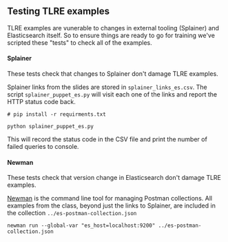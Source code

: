## Testing TLRE examples

TLRE examples are vunerable to changes in external tooling (Splainer) and Elasticsearch itself. So to ensure things are ready to go for training we've scripted these "tests" to check all of the examples.

#### Splainer

These tests check that changes to Splainer don't damage TLRE examples.

Splainer links from the slides are stored in `splainer_links_es.csv`. The script `splainer_puppet_es.py` will visit each one of the links and report the HTTP status code back.

```
# pip install -r requirments.txt

python splainer_puppet_es.py
```

This will record the status code in the CSV file and print the number of failed queries to console.

#### Newman

These tests check that version change in Elasticsearch don't damage TLRE examples.

[Newman](https://github.com/postmanlabs/newman) is the command line tool for managing Postman collections. All examples from the class, beyond just the links to Splainer, are included in the collection `../es-postman-collection.json`

```
newman run --global-var "es_host=localhost:9200" ../es-postman-collection.json
```

